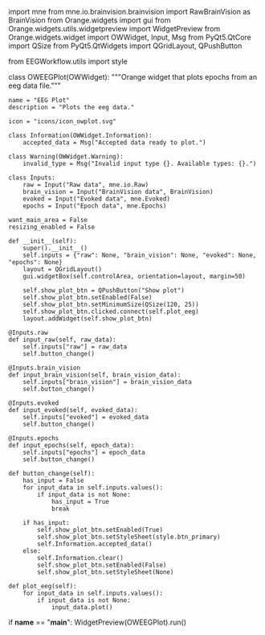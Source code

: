 import mne
from mne.io.brainvision.brainvision import RawBrainVision as BrainVision
from Orange.widgets import gui
from Orange.widgets.utils.widgetpreview import WidgetPreview
from Orange.widgets.widget import OWWidget, Input, Msg
from PyQt5.QtCore import QSize
from PyQt5.QtWidgets import QGridLayout, QPushButton

from EEGWorkflow.utils import style


class OWEEGPlot(OWWidget):
	"""Orange widget that plots epochs from an eeg data file."""

	name = "EEG Plot"
	description = "Plots the eeg data."

	icon = "icons/icon_owplot.svg"

	class Information(OWWidget.Information):
		accepted_data = Msg("Accepted data ready to plot.")

	class Warning(OWWidget.Warning):
		invalid_type = Msg("Invalid input type {}. Available types: {}.")

	class Inputs:
		raw = Input("Raw data", mne.io.Raw)
		brain_vision = Input("BrainVision data", BrainVision)
		evoked = Input("Evoked data", mne.Evoked)
		epochs = Input("Epoch data", mne.Epochs)

	want_main_area = False
	resizing_enabled = False

	def __init__(self):
		super().__init__()
		self.inputs = {"raw": None, "brain_vision": None, "evoked": None, "epochs": None}
		layout = QGridLayout()
		gui.widgetBox(self.controlArea, orientation=layout, margin=50)

		self.show_plot_btn = QPushButton("Show plot")
		self.show_plot_btn.setEnabled(False)
		self.show_plot_btn.setMinimumSize(QSize(120, 25))
		self.show_plot_btn.clicked.connect(self.plot_eeg)
		layout.addWidget(self.show_plot_btn)

	@Inputs.raw
	def input_raw(self, raw_data):
		self.inputs["raw"] = raw_data
		self.button_change()

	@Inputs.brain_vision
	def input_brain_vision(self, brain_vision_data):
		self.inputs["brain_vision"] = brain_vision_data
		self.button_change()

	@Inputs.evoked
	def input_evoked(self, evoked_data):
		self.inputs["evoked"] = evoked_data
		self.button_change()

	@Inputs.epochs
	def input_epochs(self, epoch_data):
		self.inputs["epochs"] = epoch_data
		self.button_change()

	def button_change(self):
		has_input = False
		for input_data in self.inputs.values():
			if input_data is not None:
				has_input = True
				break

		if has_input:
			self.show_plot_btn.setEnabled(True)
			self.show_plot_btn.setStyleSheet(style.btn_primary)
			self.Information.accepted_data()
		else:
			self.Information.clear()
			self.show_plot_btn.setEnabled(False)
			self.show_plot_btn.setStyleSheet(None)

	def plot_eeg(self):
		for input_data in self.inputs.values():
			if input_data is not None:
				input_data.plot()


if __name__ == "__main__":
	WidgetPreview(OWEEGPlot).run()
